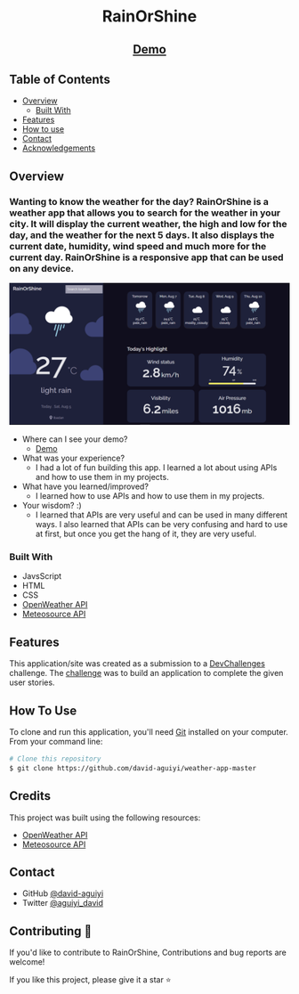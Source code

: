 <!-- Please update value in the {}  -->

<h1 align="center">RainOrShine</h1>

<div align="center">
  <h2>
    <a href="https://rain-or-shine-zeta.vercel.app/">
      Demo
    </a>
  </h2>
</div>

<!-- TABLE OF CONTENTS -->

## Table of Contents

- [Overview](#overview)
  - [Built With](#built-with)
- [Features](#features)
- [How to use](#how-to-use)
- [Contact](#contact)
- [Acknowledgements](#acknowledgements)

<!-- OVERVIEW -->

## Overview

<h3>Wanting to know the weather for the day? RainOrShine is a weather app that allows you to search for the weather in your city. It will display the current weather, the high and low for the day, and the weather for the next 5 days. It also displays the current date, humidity, wind speed and much more for the current day. RainOrShine is a responsive app that can be used on any device.</h3>

![screenshot](https://github.com/david-aguiyi/RainOrShine/blob/main/images/weatherScreenshot.png)


- Where can I see your demo?
  - [Demo](https://weather-app-master-mocha.vercel.app/)
- What was your experience?
  - I had a lot of fun building this app. I learned a lot about using APIs and how to use them in my projects.
- What have you learned/improved?
  - I learned how to use APIs and how to use them in my projects.
- Your wisdom? :)
  - I learned that APIs are very useful and can be used in many different ways. I also learned that APIs can be very confusing and hard to use at first, but once you get the hang of it, they are very useful.

### Built With

<!-- This section should list any major frameworks that you built your project using. Here are a few examples.-->

- JavsScript
- HTML
- CSS
- [OpenWeather API](https://openweathermap.org/api)
- [Meteosource API](https://www.meteosource.com/)

## Features

<!-- List the features of your application or follow the template. Don't share the figma file here :) -->

This application/site was created as a submission to a [DevChallenges](https://devchallenges.io/challenges) challenge. The [challenge](https://devchallenges.io/challenges/mM1UIenRhK808W8qmLWv) was to build an application to complete the given user stories.

## How To Use

<!-- Example: -->

To clone and run this application, you'll need [Git](https://git-scm.com) installed on your computer. From your command line:

```bash
# Clone this repository
$ git clone https://github.com/david-aguiyi/weather-app-master
```

## Credits

<!-- This section should list any articles or add-ons/plugins that helps you to complete the project. This is optional but it will help you in the future. For example: -->
This project was built using the following resources:
- [OpenWeather API](https://openweathermap.org/api) 
- [Meteosource API](https://www.meteosource.com/)

## Contact

- GitHub [@david-aguiyi](https://github.com/david-aguiyi)
- Twitter [@aguiyi_david](https://twitter.com/aguiyi_david)

## Contributing 🥄

If you'd like to contribute to RainOrShine, Contributions and bug reports are welcome!

If you like this project, please give it a star ⭐️
